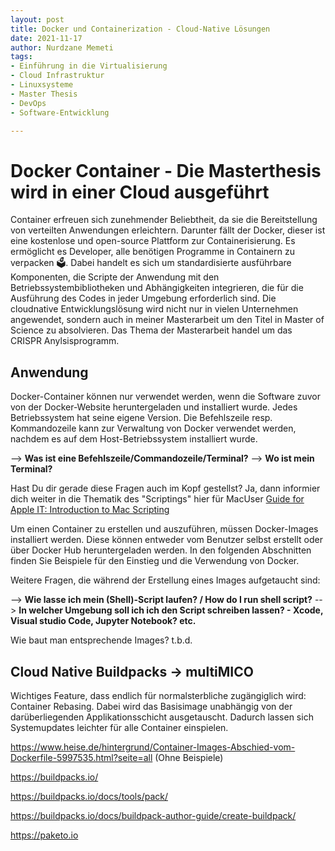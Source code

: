 ```yaml
--- 
layout: post
title: Docker und Containerization - Cloud-Native Lösungen
date: 2021-11-17
author: Nurdzane Memeti
tags: 
- Einführung in die Virtualisierung
- Cloud Infrastruktur
- Linuxsysteme
- Master Thesis
- DevOps
- Software-Entwicklung

---
```

# Docker Container - Die Masterthesis wird in einer Cloud ausgeführt

Container erfreuen sich zunehmender Beliebtheit, da sie die Bereitstellung von verteilten Anwendungen erleichtern. Darunter fällt der Docker, dieser ist eine kostenlose und open-source Plattform zur Containerisierung. Es ermöglicht es Developer, alle benötigen Programme in Containern zu verpacken 🗳. Dabei handelt es sich um standardisierte ausführbare Komponenten, die Scripte der Anwendung mit den Betriebssystembibliotheken und Abhängigkeiten integrieren, die für die Ausführung des Codes in jeder Umgebung erforderlich sind. Die cloudnative Entwicklungslösung wird nicht nur in vielen Unternehmen angewendet, sondern auch in meiner  Masterarbeit um den Titel in Master of Science zu absolvieren. Das Thema der Masterarbeit handel um das CRISPR Anylsisprogramm.

## Anwendung

Docker-Container können nur verwendet werden, wenn die Software zuvor von der Docker-Website heruntergeladen und installiert wurde. Jedes Betriebssystem hat seine eigene Version. Die Befehlszeile resp. Kommandozeile kann zur Verwaltung von Docker verwendet werden, nachdem es auf dem Host-Betriebssystem installiert wurde. 

--> **Was ist eine Befehlszeile/Commandozeile/Terminal?** 
--> **Wo ist mein Terminal?**

Hast Du dir gerade diese Fragen auch im Kopf gestellst? Ja, dann informier dich weiter in die Thematik des "Scriptings" hier für MacUser [Guide for Apple IT: Introduction to Mac Scripting](https://blog.kandji.io/guide-for-apple-it-introduction-to-mac-scripting)

Um einen Container zu erstellen und auszuführen, müssen Docker-Images installiert werden. Diese können entweder vom Benutzer selbst erstellt oder über Docker Hub heruntergeladen werden. In den folgenden Abschnitten finden Sie Beispiele für den Einstieg und die Verwendung von Docker.

Weitere Fragen, die während der Erstellung eines Images aufgetaucht sind:

--> **Wie lasse ich mein (Shell)-Script laufen? / How do I run shell script?**
--> **In welcher Umgebung soll ich ich den Script schreiben lassen? - Xcode, Visual studio Code, Jupyter Notebook? etc.**

Wie baut man entsprechende Images? t.b.d.

## Cloud Native Buildpacks -> multiMICO

Wichtiges Feature, dass endlich für normalsterbliche zugängiglich wird: Container Rebasing. Dabei wird das Basisimage unabhängig von der darüberliegenden Applikationsschicht ausgetauscht. Dadurch lassen sich Systemupdates leichter für alle Container einspielen.

https://www.heise.de/hintergrund/Container-Images-Abschied-vom-Dockerfile-5997535.html?seite=all (Ohne Beispiele)

https://buildpacks.io/

https://buildpacks.io/docs/tools/pack/

https://buildpacks.io/docs/buildpack-author-guide/create-buildpack/

https://paketo.io



